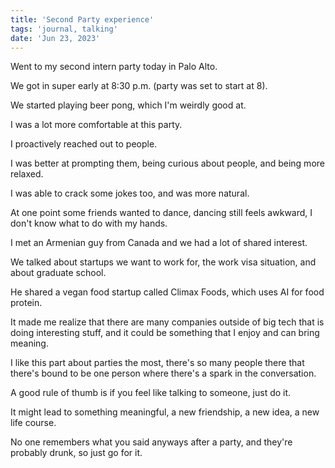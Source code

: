 ```yaml
---
title: 'Second Party experience'
tags: 'journal, talking'
date: 'Jun 23, 2023'
---
```


Went to my second intern party today in Palo Alto.

We got in super early at 8:30 p.m. (party was set to start at 8).

We started playing beer pong, which I'm weirdly good at.

I was a lot more comfortable at this party.

I proactively reached out to people.

I was better at prompting them, being curious about people, and being more relaxed.

I was able to crack some jokes too, and was more natural.

At one point some friends wanted to dance, dancing still feels awkward, I don't know what to do with my hands.

I met an Armenian guy from Canada and we had a lot of shared interest.

We talked about startups we want to work for, the work visa situation, and about graduate school.

He shared a vegan food startup called Climax Foods, which uses AI for food protein.

It made me realize that there are many companies outside of big tech that is doing interesting stuff, and it could be something that I enjoy and can bring meaning.

I like this part about parties the most, there's so many people there that there's bound to be one person where there's a spark in the conversation.

A good rule of thumb is if you feel like talking to someone, just do it.

It might lead to something meaningful, a new friendship, a new idea, a new life course.

No one remembers what you said anyways after a party, and they're probably drunk, so just go for it.
